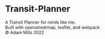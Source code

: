 # Transit-Planner
A Transit Planner for nerds like me.
<br>
Built with openstreetmap, leaflet, and webpack
<br>
© Adam Mills 2022

